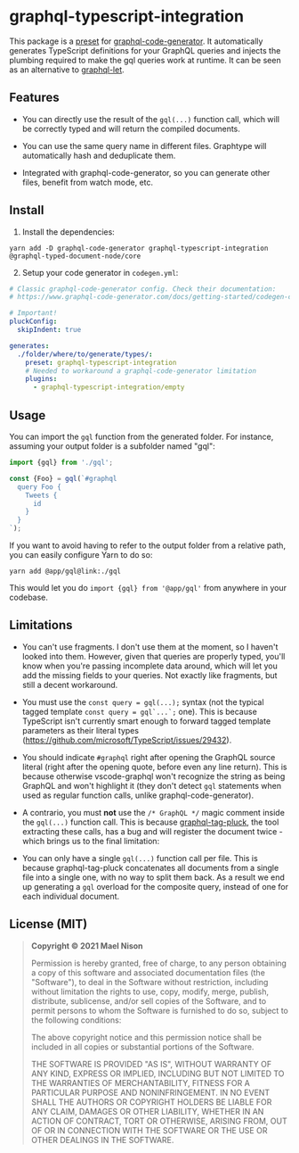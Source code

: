 # graphql-typescript-integration

This package is a [preset](https://www.graphql-code-generator.com/docs/presets/presets-index) for [graphql-code-generator](https://www.graphql-code-generator.com/). It automatically generates TypeScript definitions for your GraphQL queries and injects the plumbing required to make the gql queries work at runtime. It can be seen as an alternative to [graphql-let](https://github.com/piglovesyou/graphql-let).

## Features

- You can directly use the result of the `gql(...)` function call, which will be correctly typed and will return the compiled documents.

- You can use the same query name in different files. Graphtype will automatically hash and deduplicate them.

- Integrated with graphql-code-generator, so you can generate other files, benefit from watch mode, etc.

## Install

1. Install the dependencies:

```
yarn add -D graphql-code-generator graphql-typescript-integration @graphql-typed-document-node/core
```

2. Setup your code generator in `codegen.yml`:

```yaml
# Classic graphql-code-generator config. Check their documentation:
# https://www.graphql-code-generator.com/docs/getting-started/codegen-config

# Important!
pluckConfig:
  skipIndent: true

generates:
  ./folder/where/to/generate/types/:
    preset: graphql-typescript-integration
    # Needed to workaround a graphql-code-generator limitation
    plugins:
      - graphql-typescript-integration/empty
```

## Usage

You can import the `gql` function from the generated folder. For instance, assuming your output folder is a subfolder named "gql":

```ts
import {gql} from './gql';

const {Foo} = gql(`#graphql
  query Foo {
    Tweets {
      id
    }
  }
`);
```

If you want to avoid having to refer to the output folder from a relative path, you can easily configure Yarn to do so:

```
yarn add @app/gql@link:./gql
```

This would let you do `import {gql} from '@app/gql'` from anywhere in your codebase.

## Limitations

- You can't use fragments. I don't use them at the moment, so I haven't looked into them. However, given that queries are properly typed, you'll know when you're passing incomplete data around, which will let you add the missing fields to your queries. Not exactly like fragments, but still a decent workaround.

- You must use the `const query = gql(...);` syntax (not the typical tagged template ``const query = gql`...`;`` one). This is because TypeScript isn't currently smart enough to forward tagged template parameters as their literal types (https://github.com/microsoft/TypeScript/issues/29432).

- You should indicate `#graphql` right after opening the GraphQL source literal (right after the opening quote, before even any line return). This is because otherwise vscode-graphql won't recognize the string as being GraphQL and won't highlight it (they don't detect `gql` statements when used as regular function calls, unlike graphql-code-generator).

- A contrario, you must **not** use the `/* GraphQL */` magic comment inside the `gql(...)` function call. This is because [graphql-tag-pluck](https://www.graphql-tools.com/docs/graphql-tag-pluck/), the tool extracting these calls, has a bug and will register the document twice - which brings us to the final limitation:

- You can only have a single `gql(...)` function call per file. This is because graphql-tag-pluck concatenates all documents from a single file into a single one, with no way to split them back. As a result we end up generating a `gql` overload for the composite query, instead of one for each individual document.

## License (MIT)

> **Copyright © 2021 Mael Nison**
>
> Permission is hereby granted, free of charge, to any person obtaining a copy of this software and associated documentation files (the "Software"), to deal in the Software without restriction, including without limitation the rights to use, copy, modify, merge, publish, distribute, sublicense, and/or sell copies of the Software, and to permit persons to whom the Software is furnished to do so, subject to the following conditions:
>
> The above copyright notice and this permission notice shall be included in all copies or substantial portions of the Software.
>
> THE SOFTWARE IS PROVIDED "AS IS", WITHOUT WARRANTY OF ANY KIND, EXPRESS OR IMPLIED, INCLUDING BUT NOT LIMITED TO THE WARRANTIES OF MERCHANTABILITY, FITNESS FOR A PARTICULAR PURPOSE AND NONINFRINGEMENT. IN NO EVENT SHALL THE AUTHORS OR COPYRIGHT HOLDERS BE LIABLE FOR ANY CLAIM, DAMAGES OR OTHER LIABILITY, WHETHER IN AN ACTION OF CONTRACT, TORT OR OTHERWISE, ARISING FROM, OUT OF OR IN CONNECTION WITH THE SOFTWARE OR THE USE OR OTHER DEALINGS IN THE SOFTWARE.
